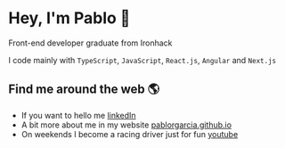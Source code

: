 # Hey, I'm Pablo 👋

Front-end developer graduate from Ironhack

I code mainly with `TypeScript`, `JavaScript`, `React.js`, `Angular` and `Next.js`

## Find me around the web 🌎

- If you want to hello me <a href="https://www.linkedin.com/in/prgarcia">linkedIn</a>
- A bit more about me in my website <a href="https://pablorgarcia.github.io/">pablorgarcia.github.io</a>
- On weekends I become a racing driver just for fun <a href="https://www.youtube.com/c/PabloKart">youtube</a>
